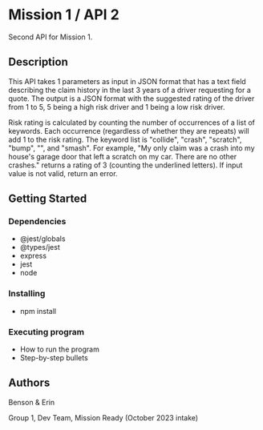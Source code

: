 # Mission 1 / API 2

Second API for Mission 1.

## Description

This API takes 1 parameters as input in JSON format that has a text field describing the claim history in the last 3 years of a driver requesting for a quote.  The output is a JSON format with the suggested rating of the driver from 1 to 5, 5 being a high risk driver and 1 being a low risk driver.

Risk rating is calculated by counting the number of occurrences of a list of keywords.  Each occurrence (regardless of whether they are repeats) will add 1 to the risk rating.  The keyword list is "collide", "crash", "scratch", "bump", "", and "smash".  For example, "My only claim was a crash into my house's garage door that left a scratch on my car. There are no other crashes." returns a rating of 3 (counting the underlined letters).  If input value is not valid, return an error.

## Getting Started

### Dependencies

* @jest/globals
* @types/jest
* express
* jest
* node

### Installing

* npm install

### Executing program

* How to run the program
* Step-by-step bullets

## Authors

Benson & Erin

Group 1, Dev Team, Mission Ready (October 2023 intake)
